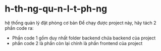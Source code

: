 # h-th-ng-qu-n-l-t-ph-ng
hệ thống quản lý đặt phòng cơ bản
Để chạy được project này, hãy tách 2 phần code ra:
- Phần code 1 gồm duy nhất folder backend chứa backend của project
- phần code 2 là phần còn lại chính là phần frontend của project

